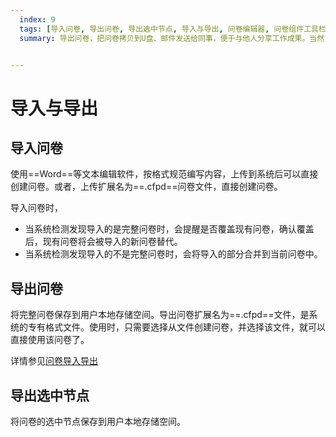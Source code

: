 ```yaml
---
  index: 9
  tags: [导入问卷, 导出问卷, 导出选中节点, 导入与导出, 问卷编辑器, 问卷组件工具栏, 问卷编辑器操作界面，从文件创建问卷, cfpd文件, 新建问卷]
  summary: 导出问卷，把问卷拷贝到U盘、邮件发送给同事，便于与他人分享工作成果。当然，也可导入问卷，在他人的工作基础上个性化地调整，更方便、更快捷，再也不必重复劳动了。


---
```







# 导入与导出

## 导入问卷
使用==Word==等文本编辑软件，按格式规范编写内容，上传到系统后可以直接创建问卷。或者，上传扩展名为==.cfpd==问卷文件，直接创建问卷。

导入问卷时，
+ 当系统检测发现导入的是完整问卷时，会提醒是否覆盖现有问卷，确认覆盖后，现有问卷将会被导入的新问卷替代。
+ 当系统检测发现导入的不是完整问卷时，会将导入的部分合并到当前问卷中。

## 导出问卷

将完整问卷保存到用户本地存储空间。导出问卷扩展名为==.cfpd==文件，是系统的专有格式文件。使用时，只需要选择从文件创建问卷，并选择该文件，就可以直接使用该问卷了。

详情参见[问卷导入导出](../../03newSurvey/03fromDocFile.md)

## 导出选中节点

将问卷的选中节点保存到用户本地存储空间。
